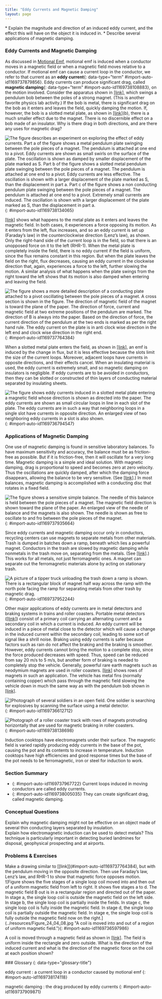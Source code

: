```yaml
---
title: "Eddy Currents and Magnetic Damping"
layout: page
---
```



<div data-type="abstract" markdown="1">
* Explain the magnitude and direction of an induced eddy current, and the effect this will have on the object it is induced in.
* Describe several applications of magnetic damping.

</div>

### Eddy Currents and Magnetic Damping

As discussed in [Motional Emf](/m42400), motional emf is induced when a conductor moves in a magnetic field or when a magnetic field moves relative to a conductor. If motional emf can cause a current loop in the conductor, we refer to that current as an **eddy current**{: data-type="term" #import-auto-id1169737879856}. Eddy currents can produce significant drag, called **magnetic damping**{: data-type="term" #import-auto-id1169738108883}, on the motion involved. Consider the apparatus shown in [\[link\]](#import-auto-id1169738134065), which swings a pendulum bob between the poles of a strong magnet. (This is another favorite physics lab activity.) If the bob is metal, there is significant drag on the bob as it enters and leaves the field, quickly damping the motion. If, however, the bob is a slotted metal plate, as shown in [\[link\]](#import-auto-id1169738134065)(b), there is a much smaller effect due to the magnet. There is no discernible effect on a bob made of an insulator. Why is there drag in both directions, and are there any uses for magnetic drag?

![The figure describes an experiment on exploring the effect of eddy currents. Part a of the figure shows a metal pendulum plate swinging between the pole pieces of a magnet. The pendulum is attached at one end to a pivot. Eddy currents are shown as small swirls on the surface of the plate. The oscillation is shown as damped by smaller displacement of the plate marked as S. Part b of the figure shows a slotted metal pendulum plate swinging between the pole pieces of a magnet. The pendulum is attached at one end to a pivot. Eddy currents are less effective. The oscillation is shown with a larger displacement of the plate marked as S, than the displacement in part a. Part c of the figure shows a non conducting pendulum plate swinging between the pole pieces of a magnet. The pendulum is attached at one end to a pivot. Extremely small currents are induced. The oscillation is shown with a larger displacement of the plate marked as S, than the displacement in part a.](../resources/Figure_24_04_01.jpg "A common physics demonstration device for exploring eddy currents and magnetic damping. (a) The motion of a metal pendulum bob swinging between the poles of a magnet is quickly damped by the action of eddy currents. (b) There is little effect on the motion of a slotted metal bob, implying that eddy currents are made less effective. (c) There is also no magnetic damping on a nonconducting bob, since the eddy currents are extremely small."){: #import-auto-id1169738134065}

[\[link\]](#import-auto-id1169737764384) shows what happens to the metal plate as it enters and leaves the magnetic field. In both cases, it experiences a force opposing its motion. As it enters from the left, flux increases, and so an eddy current is set up (Faraday’s law) in the counterclockwise direction (Lenz’s law), as shown. Only the right-hand side of the current loop is in the field, so that there is an unopposed force on it to the left (RHR-1). When the metal plate is completely inside the field, there is no eddy current if the field is uniform, since the flux remains constant in this region. But when the plate leaves the field on the right, flux decreases, causing an eddy current in the clockwise direction that, again, experiences a force to the left, further slowing the motion. A similar analysis of what happens when the plate swings from the right toward the left shows that its motion is also damped when entering and leaving the field.

 ![The figure shows a more detailed description of a conducting plate attached to a pivot oscillating between the pole pieces of a magnet. A cross section is shown in the figure. The direction of magnetic field of the magnet is toward the plane of the paper. The direction of force, current and magnetic field at two extreme positions of the pendulum are marked. The direction of B is always into the paper. Based on the direction of force, the current direction of the pendulum at the two ends is marked as per the right hand rule. The eddy current on the plate is in anti clock wise direction in the left end and clock wise direction in the right end.](../resources/Figure_24_04_02.jpg "A more detailed look at the conducting plate passing between the poles of a magnet. As it enters and leaves the field, the change in flux produces an eddy current. Magnetic force on the current loop opposes the motion. There is no current and no magnetic drag when the plate is completely inside the uniform field."){: #import-auto-id1169737764384}

When a slotted metal plate enters the field, as shown in [\[link\]](#import-auto-id1169736794547), an emf is induced by the change in flux, but it is less effective because the slots limit the size of the current loops. Moreover, adjacent loops have currents in opposite directions, and their effects cancel. When an insulating material is used, the eddy current is extremely small, and so magnetic damping on insulators is negligible. If eddy currents are to be avoided in conductors, then they can be slotted or constructed of thin layers of conducting material separated by insulating sheets.

 ![The figure shows eddy currents induced in a slotted metal plate entering a magnetic field whose direction is shown as directed into the paper. The eddy currents are shown as small circular loops in line in each slot of the plate. The eddy currents are in such a way that neighboring loops in a single slot have currents in opposite direction. An enlarged view of two neighboring eddy currents in a slot is also shown.](../resources/Figure_24_04_03.jpg "Eddy currents induced in a slotted metal plate entering a magnetic field form small loops, and the forces on them tend to cancel, thereby making magnetic drag almost zero."){: #import-auto-id1169736794547}

### Applications of Magnetic Damping

One use of magnetic damping is found in sensitive laboratory balances. To have maximum sensitivity and accuracy, the balance must be as friction-free as possible. But if it is friction-free, then it will oscillate for a very long time. Magnetic damping is a simple and ideal solution. With magnetic damping, drag is proportional to speed and becomes zero at zero velocity. Thus the oscillations are quickly damped, after which the damping force disappears, allowing the balance to be very sensitive. (See [\[link\]](#import-auto-id1169737935664).) In most balances, magnetic damping is accomplished with a conducting disc that rotates in a fixed field.

 ![The figure shows a sensitive simple balance. The needle of this balance is held between the pole pieces of a magnet. The magnetic field direction is shown toward the plane of the paper. An enlarged view of the needle of balance and the magnets is also shown. The needle is shown as free to oscillate to and fro between the pole pieces of the magnet.](../resources/Figure_24_04_04.jpg "Magnetic damping of this sensitive balance slows its oscillations. Since Faraday&#x2019;s law of induction gives the greatest effect for the most rapid change, damping is greatest for large oscillations and goes to zero as the motion stops."){: #import-auto-id1169737935664}

Since eddy currents and magnetic damping occur only in conductors, recycling centers can use magnets to separate metals from other materials. Trash is dumped in batches down a ramp, beneath which lies a powerful magnet. Conductors in the trash are slowed by magnetic damping while nonmetals in the trash move on, separating from the metals. (See [\[link\]](#import-auto-id1169737952244).) This works for all metals, not just ferromagnetic ones. A magnet can separate out the ferromagnetic materials alone by acting on stationary trash.

 ![A picture of a tipper truck unloading the trash down a ramp is shown. There is a rectangular block of magnet half way across the ramp with the north pole facing the ramp for separating metals from other trash by magnetic drag.](../resources/Figure_24_04_05.jpg "Metals can be separated from other trash by magnetic drag. Eddy currents and magnetic drag are created in the metals sent down this ramp by the powerful magnet beneath it. Nonmetals move on. "){: #import-auto-id1169737952244}

Other major applications of eddy currents are in metal detectors and braking systems in trains and roller coasters. Portable metal detectors ([\[link\]](#import-auto-id1169736612712)) consist of a primary coil carrying an alternating current and a secondary coil in which a current is induced. An eddy current will be induced in a piece of metal close to the detector which will cause a change in the induced current within the secondary coil, leading to some sort of signal like a shrill noise. Braking using eddy currents is safer because factors such as rain do not affect the braking and the braking is smoother. However, eddy currents cannot bring the motion to a complete stop, since the force produced decreases with speed. Thus, speed can be reduced from say 20 m/s to 5 m/s, but another form of braking is needed to completely stop the vehicle. Generally, powerful rare earth magnets such as neodymium magnets are used in roller coasters. [\[link\]](#import-auto-id1169738138698) shows rows of magnets in such an application. The vehicle has metal fins (normally containing copper) which pass through the magnetic field slowing the vehicle down in much the same way as with the pendulum bob shown in [\[link\]](#import-auto-id1169738134065).

 ![\]Photograph of several soldiers in an open field. One soldier is searching for explosives by scanning the surface using a metal detector.](../resources/Figure_24_04_06.jpg "A soldier in Iraq uses a metal detector to search for explosives and weapons. (credit: U.S. Army)"){: #import-auto-id1169736612712}

![Photograph of a roller coaster track with rows of magnets protruding horizontally that are used for magnetic braking in roller coasters.](../resources/Figure_24_04_07.jpg "The rows of rare earth magnets (protruding horizontally) are used for magnetic braking in roller coasters. (credit: Stefan Scheer, Wikimedia Commons)"){: #import-auto-id1169738138698}

Induction cooktops have electromagnets under their surface. The magnetic field is varied rapidly producing eddy currents in the base of the pot, causing the pot and its contents to increase in temperature. Induction cooktops have high efficiencies and good response times but the base of the pot needs to be ferromagnetic, iron or steel for induction to work.

### Section Summary

* {: #import-auto-id1169737967722} Current loops induced in moving conductors are called eddy currents.
* {: #import-auto-id1169738005035} They can create significant drag, called magnetic damping.

### Conceptual Questions

<div data-type="exercise" data-element-type="conceptual-questions">
<div data-type="problem" markdown="1">
Explain why magnetic damping might not be effective on an object made of several thin conducting layers separated by insulation.

</div>
</div>

<div data-type="exercise" data-element-type="conceptual-questions">
<div data-type="problem" markdown="1">
Explain how electromagnetic induction can be used to detect metals? This technique is particularly important in detecting buried landmines for disposal, geophysical prospecting and at airports.

</div>
</div>

### Problems &amp; Exercises

<div data-type="exercise" data-element-type="problems-exercises">
<div data-type="problem" markdown="1">
Make a drawing similar to [[link]](#import-auto-id1169737764384), but with the pendulum moving in the opposite direction. Then use Faraday’s law, Lenz’s law, and RHR-1 to show that magnetic force opposes motion.

</div>
</div>

<div data-type="exercise" data-element-type="problems-exercises">
<div data-type="problem" markdown="1">
![Figure shows the five stages of a single loop coil moved into and then out of a uniform magnetic field from left to right. It shows five stages a to d. The magnetic field B out is in a rectangular region and directed out of the paper. In stage a, the single loop coil is outside the magnetic field on the left side. In stage b, the single loop coil is partially inside the fields. In stage c, the single loop coil is fully inside the magnetic field. In stage d, the single loop coil is partially outside the magnetic field. In stage e, the single loop coil is fully outside the magnetic field now on the right.](../resources/Figure_24_04_08.jpg "A coil is moved into and out of a region of uniform magnetic field."){: #import-auto-id1169736597986}


A coil is moved through a magnetic field as shown in [[link]](#import-auto-id1169736597986). The field is uniform inside the rectangle and zero outside. What is the direction of the induced current and what is the direction of the magnetic force on the coil at each position shown?

</div>
</div>

<div data-type="glossary" markdown="1">
### Glossary
{: data-type="glossary-title"}

eddy current
: a current loop in a conductor caused by motional emf
{: #import-auto-id1169738174118}

magnetic damping
: the drag produced by eddy currents
{: #import-auto-id1169737909871}

</div>

